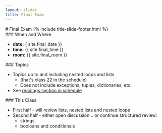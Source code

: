 ```yaml
---
layout: slides
title: Final Exam 
---
```

<section markdown="block" class="title-slide">
# Final Exam
{% include title-slide-footer.html %}
</section>

<section markdown="block" class="title-slide">
### When and Where

* __date:__ { site.final_date }}
* __time:__ {{ site.final_time }}
* __room:__ {{ site.final_room }}
</section>

<section markdown="block" class="title-slide">
### Topics

* Topics up to and including nested loops and lists
	* (that's class 22 in the schedule)
	* Does not include exceptions, tuples, dictionaries, etc.
* See [readings section in schedule](../../../schedule#class26) 
</section>

<section markdown="block" class="title-slide">
### This Class

* First half - will review lists, nested lists and nested loops
* Second half - either open discussion... or continue structured review:
	* strings
	* booleans and conditionals
</section>
